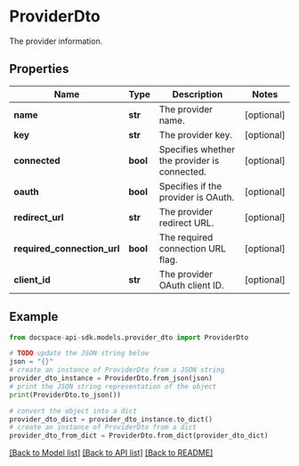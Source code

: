 # ProviderDto
The provider information.

## Properties

Name | Type | Description | Notes
------------ | ------------- | ------------- | -------------
**name** | **str** | The provider name. | [optional] 
**key** | **str** | The provider key. | [optional] 
**connected** | **bool** | Specifies whether the provider is connected. | [optional] 
**oauth** | **bool** | Specifies if the provider is OAuth. | [optional] 
**redirect_url** | **str** | The provider redirect URL. | [optional] 
**required_connection_url** | **bool** | The required connection URL flag. | [optional] 
**client_id** | **str** | The provider OAuth client ID. | [optional] 

## Example

```python
from docspace-api-sdk.models.provider_dto import ProviderDto

# TODO update the JSON string below
json = "{}"
# create an instance of ProviderDto from a JSON string
provider_dto_instance = ProviderDto.from_json(json)
# print the JSON string representation of the object
print(ProviderDto.to_json())

# convert the object into a dict
provider_dto_dict = provider_dto_instance.to_dict()
# create an instance of ProviderDto from a dict
provider_dto_from_dict = ProviderDto.from_dict(provider_dto_dict)
```
[[Back to Model list]](../README.md#documentation-for-models) [[Back to API list]](../README.md#documentation-for-api-endpoints) [[Back to README]](../README.md)


